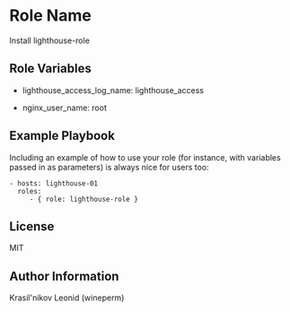 Role Name
=========

Install lighthouse-role

<!-- Requirements
------------

Any pre-requisites that may not be covered by Ansible itself or the role should be mentioned here. For instance, if the role uses the EC2 module, it may be a good idea to mention in this section that the boto package is required. -->

Role Variables
--------------

- lighthouse_access_log_name: lighthouse_access

- nginx_user_name: root

<!-- Dependencies
------------

A list of other roles hosted on Galaxy should go here, plus any details in regards to parameters that may need to be set for other roles, or variables that are used from other roles. -->

Example Playbook
----------------

Including an example of how to use your role (for instance, with variables passed in as parameters) is always nice for users too:

    - hosts: lighthouse-01
      roles:
         - { role: lighthouse-role }

License
-------

MIT

Author Information
------------------

Krasil'nikov Leonid (wineperm)